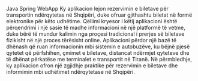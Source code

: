 Java Spring WebApp 
Ky aplikacion lejon rezervimin e biletave për transportin ndërqytetas në Shqipëri, duke ofruar gjithashtu biletat në formë elektronike për këto udhëtime. Qëllimi kryesor i këtij aplikacioni është përqendrimi i një sasie të madhe informacioni në një platformë të vetme, duke bërë të mundur kalimin nga proçesi tradicional i prerjes së biletave fizikisht në një proces tërësisht online. Aplikacioni përdor një bazë të dhënash që ruan informacionin mbi sistemin e autobuzëve, ku bëjnë pjesë qytetet që përfshihen, çmimet e biletave, distancat ndërmjet qyteteve dhe të dhënat përkatëse me terminalet e transportit në Tiranë. Në përmbledhje, ky aplikacion ofron një zgjidhje praktike për rezervimin e biletave dhe informimin mbi udhëtimet ndërqytetase në Shqipëri.
